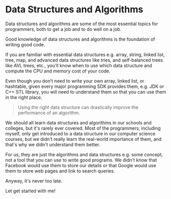# Data Structures and Algorithms

Data structures and algorithms are some of the most essential topics for programmers, both to get a job and to do well on a job.

Good knowledge of data structures and algorithms is the foundation of writing good code.

If you are familiar with essential data structures e.g. array, string, linked list, tree, map, and advanced data structures like tries, and self-balanced trees like AVL trees, etc., you'll know when to use which data structure and compute the CPU and memory cost of your code.

Even though you don't need to write your own array, linked list, or hashtable, given every major programming SDK provides them, e.g. JDK or C++ STL library, you will need to understand them so that you can use them in the right place.

> Using the right data structure can drastically improve the performance of an algorithm.

We should all learn data structures and algorithms in our schools and colleges, but it's rarely ever covered. Most of the programmers, including myself, only get introduced to a data structure in our computer science courses, but we didn't really learn the real-world importance of them, and that's why we didn't understand them better.

For us, they are just the algorithms and data structures e.g. some concept, not a tool that you can use to write good programs. We didn't know that Facebook would use them to store our details or that Google would use them to store web pages and link to search queries.

Anyway, it's never too late.

Let get started with me!
